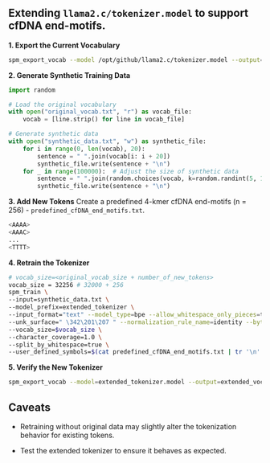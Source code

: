 ## Extending `llama2.c/tokenizer.model` to support cfDNA end-motifs.


**1. Export the Current Vocabulary**
```bash
spm_export_vocab --model /opt/github/llama2.c/tokenizer.model --output=original_vocab.txt
```

**2. Generate Synthetic Training Data**
```python
import random

# Load the original vocabulary
with open("original_vocab.txt", "r") as vocab_file:
    vocab = [line.strip() for line in vocab_file]

# Generate synthetic data
with open("synthetic_data.txt", "w") as synthetic_file:
    for i in range(0, len(vocab), 20):
        sentence = " ".join(vocab[i: i + 20])
        synthetic_file.write(sentence + "\n")
    for _ in range(100000):  # Adjust the size of synthetic data
        sentence = " ".join(random.choices(vocab, k=random.randint(5, 15)))
        synthetic_file.write(sentence + "\n")
```

**3. Add New Tokens**
Create a predefined 4-kmer cfDNA end-motifs (n = 256) - `predefined_cfDNA_end_motifs.txt`.
```bash
<AAAA>
<AAAC>
...
<TTTT>
```

**4. Retrain the Tokenizer**
```bash
# vocab_size=<original_vocab_size + number_of_new_tokens>
vocab_size = 32256 # 32000 + 256
spm_train \
--input=synthetic_data.txt \
--model_prefix=extended_tokenizer \
--input_format="text" --model_type=bpe --allow_whitespace_only_pieces=true --split_digits=true \
--unk_surface=" \342\201\207 " --normalization_rule_name=identity --byte_fallback=false \
--vocab_size=$vocab_size \
--character_coverage=1.0 \
--split_by_whitespace=true \
--user_defined_symbols=$(cat predefined_cfDNA_end_motifs.txt | tr '\n' ',')
```

**5. Verify the New Tokenizer**
```bash
spm_export_vocab --model=extended_tokenizer.model --output=extended_vocab.txt
```

## Caveats
- Retraining without original data may slightly alter the tokenization behavior for existing tokens.

- Test the extended tokenizer to ensure it behaves as expected.
